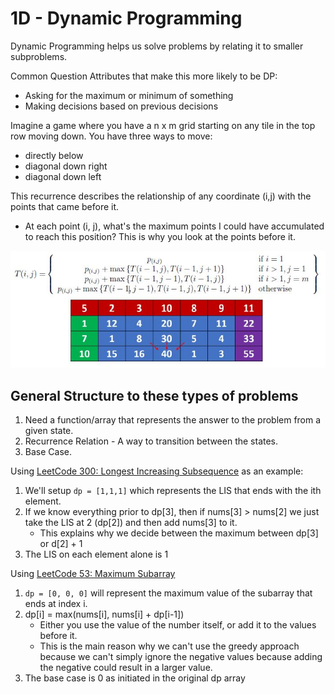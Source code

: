 # 1D - Dynamic Programming

Dynamic Programming helps us solve problems by relating it to smaller subproblems.

Common Question Attributes that make this more likely to be DP:
- Asking for the maximum or minimum of something
- Making decisions based on previous decisions

Imagine a game where you have a n x m grid starting on any tile in the top row moving down.
You have three ways to move:
- directly below
- diagonal down right
- diagonal down left

This recurrence describes the relationship of any coordinate (i,j) with the points that came before it.
- At each point (i, j), what's the maximum points I could have accumulated to reach this position? This is why you look at the points before it.

![image](/algorithms/1d-dynamic-programming/assets/DP-1.JPG)

## General Structure to these types of problems

1. Need a function/array that represents the answer to the problem from a given state.
2. Recurrence Relation - A way to transition between the states.
3. Base Case.

Using [LeetCode 300: Longest Increasing Subsequence](https://leetcode.com/problems/longest-increasing-subsequence/description/) as an example:

1. We'll setup `dp = [1,1,1]` which represents the LIS that ends with the ith element.
2. If we know everything prior to dp[3], then if nums[3] > nums[2] we just take the LIS at 2 (dp[2]) and then add nums[3] to it.
    - This explains why we decide between the maximum between dp[3] or d[2] + 1
3. The LIS on each element alone is 1

Using [LeetCode 53: Maximum Subarray](https://leetcode.com/problems/maximum-subarray/)

1. `dp = [0, 0, 0]` will represent the maximum value of the subarray that ends at index i.
2. dp[i] = max(nums[i], nums[i] + dp[i-1])
    - Either you use the value of the number itself, or add it to the values before it.
    - This is the main reason why we can't use the greedy approach because we can't simply 
    ignore the negative values because adding the negative could result in a larger value.
3. The base case is 0 as initiated in the original dp array
